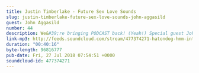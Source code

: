 ```yaml
---
title: Justin Timberlake - Future Sex Love Sounds
slug: justin-timberlake-future-sex-love-sounds-john-aggasild
guest: John Aggasild
number: 44
description: We&#39;re bringing PODCAST back! (Yeah!) Special guest John Aggasild is on the ones and twos as the boys discuss Justin Timberlake&#39;s FutureSex/LoveSounds.
link-mp3: http://feeds.soundcloud.com/stream/477374271-hatondog-hmm-interesting-choice-ep44-justin-timberlake-future-sex-love-sounds-feat-john-aggasild.mp3
duration: "00:40:16"
byte-length: 96816777
pub-date: Fri, 27 Jul 2018 07:54:51 +0000
soundcloud-id: 477374271
---
```

